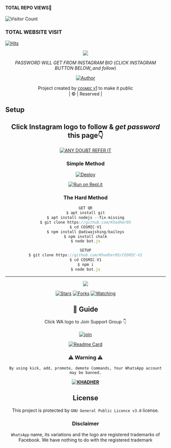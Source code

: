 


 </a>
</p>

#### TOTAL REPO VIEWS📍
![Visitor Count](https://profile-counter.glitch.me/terror-boy/count.svg)
  
### TOTAL WEBSITE VISIT
  [![Hits](https://hits.seeyoufarm.com/api/count/incr/badge.svg?url=https%3A%2F%2Fwhitedevil-bot.yolasite.com&count_bg=%2379C83D&title_bg=%23030303&icon=webauthn.svg&icon_color=%23FFFAFA&title=WEBSITE+VISITORS&edge_flat=false)](https://whitedevil-bot.yolasite.com)


<div align="center">
  <p align="center">
<img src=https://i.imgur.com/0hsklk8.jpeg>
</p>


  *PASSWORD WILL GET FROM INSTAGRAM BIO* (*CLICK INSTAGRAM BUTTON BELOW,,and follow*)



  <p align="center">
<a href="https:"><img title="Author" src="https://img.shields.io/badge/Author--ᴋʜᴀᴅʜᴇʀ/ᴄᴏꜱᴍɪᴄ ᴠ1?color=blue&style=for-the-badge&logo=whatsapp"></a>
</p>
</div>
<p align="center">
Project created by <a href="https://github.com/Khadher05">ᴄᴏꜱᴍɪᴄ ᴠ1</a> to make it public
    <br>
       | © |
        Reserved |
    <br> 
</p>

## Setup
<div align="center"> 


## Click Instagram logo to follow & *_get password_* this page👇

 [![ANY DOUBT REFER IT](https://i.imgur.com/j1x0HpA.jpeg)](https://instagram.com/__khadher__)

  ### Simple Method
  
[![Deploy](https://www.herokucdn.com/deploy/button.svg)](https://heroku.com/deploy?template=https://github.com/Khadher05/COSMIC-V1.git)



  
[![Run on Repl.it](https://repl.it/badge/github/quiec/whatsAlfa)](https://replit.com/@Khadher05/KHADHER-BOT-QR)
  
### The Hard Method
```js
GET QR
$ apt install git
$ apt install nodejs --fix-missing
$ git clone https://github.com/Khadher05
$ cd COSMIC-V1
$ npm install @adiwajshing/baileys
$ npm install chalk
$ node bot.js
```
      
```js
SETUP
$ git clone https://github.com/Khadher05/COSMIC-V1
$ cd COSMIC-V1
$ npm i
$ node bot.js
```

----

  <p align="center">
  <a href="https://github.com/Khadher05/COSMIC-V1">
    
<a href="https://github.com/Khadher05/followers">
<img src="https://img.shields.io/github/repo-size/cyberchekuthan/Kaztroserv1_v2?color=green&label=Repo%20total%20size&style=plastic">
<p align="center">
<a href="https://github.com/Khadher05/followers"
<img title="Followers" src="https://img.shields.io/github/followers/khadher05?color=blue&style=flat-square"></a>
<a href="https://github.com/Khadher05/COSMIC-V1/stargazers/"><img title="Stars" src="https://img.shields.io/github/stars/AMRUSIR/AMRU-SER?color=blue&style=flat-square"></a>
<a href="https://github.com/Khadher05/COSMIC-V1/network/members"><img title="Forks" src="https://img.shields.io/github/forks/AMRUSIR/AMRU-SER?color=blue&style=flat-square"></a>
<a href="https://github.com/Khadher05/COSMIC-V1/watchers"><img title="Watching" src="https://img.shields.io/github/watchers/AMRUSIR/AMRU-SER?label=Watchers&color=blue&style=flat-square"></a>
</p>

## 📢 Guide
Click WA logo to Join Support Group 👇
    <br>
<br>
  [![join](https://github.com/Alien-alfa/PublicBot/blob/main/wlogo.svg.png)](https://chat.whatsapp.com/DnHJu25Ccss7zn72nPhL8z)
  <div align="center">
       
  [![Readme Card](https://github-readme-stats.vercel.app/api/pin/?username=Khadher05&repo=COSMIC-V1&theme=nightowl)](https://github.com/Khadher05/COSMIC-V1)
  </div>
    
### ⚠ Warning ⚠

```
By using kick, add, promote, demote Commands, Your WhatsApp account may be banned.

```
**[![KHADHER](https://raw.githubusercontent.com/rodrigograca31/rodrigograca31/master/matrix.svg)](http://wa.me/917025191792?text=Can%20you%20help%20bro)**

    


## License
This project is protected by `GNU General Public Licence v3.0` license.

### Disclaimer
`WhatsApp` name, its variations and the logo are registered trademarks of Facebook. We have nothing to do with the registered trademark
